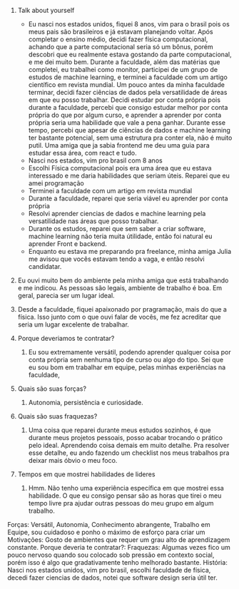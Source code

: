 1. Talk about yourself
	- Eu nasci nos estados unidos, fiquei 8 anos, vim para o brasil pois os meus pais são brasileiros e já estavam planejando voltar. Após completar o ensino médio, decidi fazer física computacional, achando que a parte computacional seria só um bônus, porém descobri que eu realmente estava gostando da parte computacional, e me dei muito bem. Durante a faculdade, além das matérias que completei, eu trabalhei como monitor, participei de um grupo de estudos de machine learning, e terminei a faculdade com um artigo científico em revista mundial. Um pouco antes da minha faculdade terminar, decidi fazer ciências de dados pela versatilidade de áreas em que eu posso trabalhar. Decidi estudar por conta própria pois durante a faculdade, percebi que consigo estudar melhor por conta própria do que por algum curso, e aprender a aprender por conta própria seria uma habilidade que vale a pena ganhar. Durante esse tempo, percebi que apesar de ciências de dados e machine learning ter bastante potencial, sem uma estrutura pra conter ela, não  é muito putil. Uma amiga que ja sabia frontend me deu uma guia para estudar essa área, com react e tudo.
	- Nasci nos estados, vim pro brasil com 8 anos
	- Escolhi Física computacional pois era uma área que eu estava interessado e me daria habilidades que seriam úteis. Reparei que eu amei programação
	- Terminei a faculdade com um artigo em revista mundial
	- Durante a faculdade, reparei que seria viável eu aprender por conta própria
	- Resolvi aprender ciencias de dados e machine learning pela versatilidade nas áreas que posso trabalhar.
	- Durante os estudos, reparei que sem saber a criar software, machine learning não teria muita útilidade, então foi natural eu aprender Front e backend.
	- Enquanto eu estava me preparando pra freelance, minha amiga Julia me avisou que vocês estavam tendo a vaga, e então resolvi candidatar.
2. Eu ouvi muito bem do ambiente pela minha amiga que está trabalhando e me indicou. As pessoas são legais, ambiente de trabalho é boa. Em geral, parecia ser um lugar ideal.
3. Desde a faculdade, fiquei apaixonado por pragramação, mais do que a física. Isso junto com o que ouvi falar de vocês, me fez acreditar que seria um lugar excelente de trabalhar.
4. Porque deveriamos te contratar?
	1. Eu sou extremamente versátil, podendo aprender qualquer coisa por conta própria sem nenhuma tipo de curso ou algo do tipo. Sei que eu sou bom em trabalhar em equipe, pelas minhas experiências na faculdade, 
5. Quais são suas forças?
	1. Autonomia, persistência e curiosidade.

6. Quais são suas fraquezas?
	1. Uma coisa que reparei durante meus estudos sozinhos, é que durante meus projetos pessoais, posso acabar trocando o prático pelo ideal. Aprendendo coisa demais em muito detalhe. Pra resolver esse detalhe, eu ando fazendo um checklist nos meus trabalhos pra deixar mais óbvio o meu foco.
7. Tempos em que mostrei habilidades de lideres
	1. Hmm. Não tenho uma experiência específica em que mostrei essa habilidade. O que eu consigo pensar são as horas que tirei o meu tempo livre pra ajudar outras pessoas do meu grupo em algum trabalho. 




Forças: Versátil, Autonomia, Conhecimento abrangente, Trabalho em Equipe, sou cuidadoso  e ponho o máximo de esforço para criar um 
Motivações: Gosto de ambientes que requer um grau alto de aprendizagem constante.
Porque deveria te contratar?: 
Fraquezas: Algumas vezes fico um pouco nervoso quando sou colocado sob pressão em contexto social, porém isso é algo que gradativamente tenho melhorado bastante.
História: Nasci nos estados unidos, vim pro brasil, escolhi faculdade de física, decedi fazer ciencias de dados, notei que software design seria útil ter.